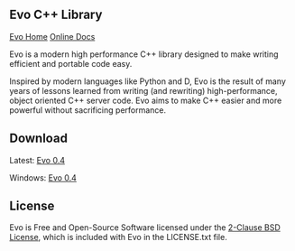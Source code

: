 Evo C++ Library
---------------
[Evo Home](https://github.com/jlctools/evo)
[Online Docs](http://jlctools.github.io/evo/evo-0.4/html/index.html)

Evo is a modern high performance C++ library designed to make writing efficient and portable code easy.

Inspired by modern languages like Python and D, Evo is the result of many years of lessons learned from writing (and rewriting) high-performance, object oriented C++ server code. Evo aims to make C++ easier and more powerful without sacrificing performance.

Download
--------

Latest: [Evo 0.4](https://github.com/jlctools/evo/raw/master/download/evo0.4.tar.gz)

Windows: [Evo 0.4](https://github.com/jlctools/evo/raw/master/download/evo0.4.zip)

License
-------

Evo is Free and Open-Source Software licensed under the [2-Clause BSD License](https://opensource.org/licenses/BSD-2-Clause), which is included with Evo in the LICENSE.txt file.
